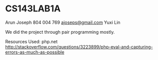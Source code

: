 CS143LAB1A
==========

Arun Joseph 804 004 769 ajoseps@gmail.com
Yuxi Lin

We did the project through pair programming mostly.

Resources Used:
php.net
http://stackoverflow.com/questions/3223899/php-eval-and-capturing-errors-as-much-as-possible

